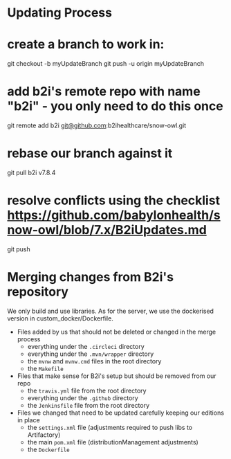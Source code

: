 # Updating Process

# create a branch to work in:
git checkout -b myUpdateBranch
git push -u origin myUpdateBranch

# add b2i's remote repo with name "b2i" - you only need to do this once
git remote add b2i git@github.com:b2ihealthcare/snow-owl.git

# rebase our branch against it
git pull b2i v7.8.4

# resolve conflicts using the checklist https://github.com/babylonhealth/snow-owl/blob/7.x/B2iUpdates.md
git push 

# Merging changes from B2i's repository

We only build and use libraries.
As for the server, we use the dockerised version in custom_docker/Dockerfile.

* Files added by us that should not be deleted or changed in the merge process
    * everything under the `.circleci` directory
    * everything under the `.mvn/wrapper` directory
    * the `mvnw` and `mvnw.cmd` files in the root directory 
    * the `Makefile`
* Files that make sense for B2i's setup but should be removed from our repo
    * the `travis.yml` file from the root directory
    * everything under the `.github` directory
    * the `Jenkinsfile` file from the root directory
* Files we changed that need to be updated carefully keeping our editions in place
    * the `settings.xml` file (adjustments required to push libs to Artifactory)
    * the main `pom.xml` file (distributionManagement adjustments)
    * the `Dockerfile`
